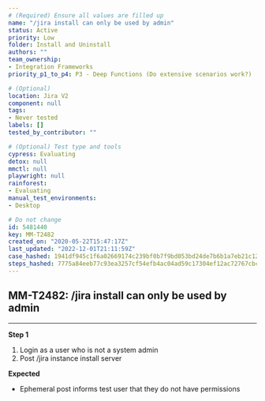 ```yaml
---
# (Required) Ensure all values are filled up
name: "/jira install can only be used by admin"
status: Active
priority: Low
folder: Install and Uninstall
authors: ""
team_ownership: 
- Integration Frameworks
priority_p1_to_p4: P3 - Deep Functions (Do extensive scenarios work?)

# (Optional)
location: Jira V2
component: null
tags: 
- Never tested
labels: []
tested_by_contributor: ""

# (Optional) Test type and tools
cypress: Evaluating
detox: null
mmctl: null
playwright: null
rainforest: 
- Evaluating
manual_test_environments: 
- Desktop

# Do not change
id: 5481440
key: MM-T2482
created_on: "2020-05-22T15:47:17Z"
last_updated: "2022-12-01T21:11:59Z"
case_hashed: 1941df945c1f6a02669174c239bf0b7f9bd053bd24de7b6b1a7eb21c12aed86d709938179a54b17de4c3ac137805bf7c
steps_hashed: 7775a84eeb77c93ea3257cf54efb4ac04ad59c17304ef12ac72767cbcccda840d4dd4c9742a1988026ac1a55d60f1951
---
```


<!-- (Auto-generated) Based on frontmatter's "key" and "name" -->

## MM-T2482: /jira install can only be used by admin

---

**Step 1**

1. Login as a user who is not a system admin
2. Post /jira instance install server

**Expected**

- Ephemeral post informs test user that they do not have permissions
